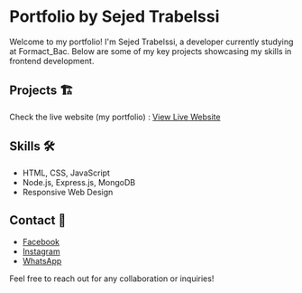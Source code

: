 # Portfolio by Sejed Trabelssi

Welcome to my portfolio! I'm Sejed Trabelssi, a developer currently studying at Formact_Bac. Below are some of my key projects showcasing my skills in frontend development.

## Projects 🏗️
Check the live website (my portfolio) : [View Live Website](https://sejed-trabelssi-official.pages.dev/)

## Skills 🛠️

- HTML, CSS, JavaScript
- Node.js, Express.js, MongoDB
- Responsive Web Design

## Contact 📱

- [Facebook](https://www.facebook.com/TSSEJED/)
- [Instagram](https://www.instagram.com/http.sejed.official/)
- [WhatsApp](https://wa.me/21694155000)

Feel free to reach out for any collaboration or inquiries!
